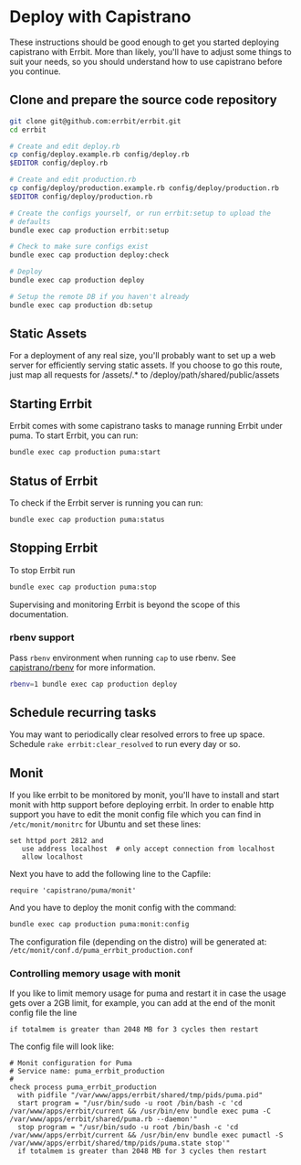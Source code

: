 ---
---
# Deploy with Capistrano
These instructions should be good enough to get you started deploying
capistrano with Errbit. More than likely, you'll have to adjust some
things to suit your needs, so you should understand how to use
capistrano before you continue.

## Clone and prepare the source code repository

```bash
git clone git@github.com:errbit/errbit.git
cd errbit

# Create and edit deploy.rb
cp config/deploy.example.rb config/deploy.rb
$EDITOR config/deploy.rb

# Create and edit production.rb
cp config/deploy/production.example.rb config/deploy/production.rb
$EDITOR config/deploy/production.rb

# Create the configs yourself, or run errbit:setup to upload the
# defaults
bundle exec cap production errbit:setup

# Check to make sure configs exist
bundle exec cap production deploy:check

# Deploy
bundle exec cap production deploy

# Setup the remote DB if you haven't already
bundle exec cap production db:setup
```

## Static Assets
For a deployment of any real size, you'll probably want to set up a web
server for efficiently serving static assets. If you choose to go this
route, just map all requests for /assets/.\* to
/deploy/path/shared/public/assets

## Starting Errbit
Errbit comes with some capistrano tasks to manage running Errbit under
puma.
To start Errbit, you can run:
```bash
bundle exec cap production puma:start
```

## Status of Errbit
To check if the Errbit server is running you can run:
```bash
bundle exec cap production puma:status
```

## Stopping Errbit
To stop Errbit run

```bash
bundle exec cap production puma:stop
```

Supervising and monitoring Errbit is beyond the scope of this
documentation.


### rbenv support

Pass `rbenv` environment when running `cap` to use rbenv. See
[capistrano/rbenv](https://github.com/capistrano/rbenv) for more
information.

```bash
rbenv=1 bundle exec cap production deploy
```

## Schedule recurring tasks
You may want to periodically clear resolved errors to free up space.
Schedule ```rake errbit:clear_resolved``` to run every day or so.


## Monit
If you like errbit to be monitored by monit, you'll have to install and start monit
with http support before deploying errbit.
In order to enable http support you have to edit the monit config file which you can
find in `/etc/monit/monitrc` for Ubuntu and set these lines:
```
set httpd port 2812 and
   use address localhost  # only accept connection from localhost
   allow localhost
```

Next you have to add the following line to the Capfile:
```
require 'capistrano/puma/monit'
```

And you have to deploy the monit config with the command:
```bash
bundle exec cap production puma:monit:config
```

The configuration file (depending on the distro) will be generated at: `/etc/monit/conf.d/puma_errbit_production.conf`

### Controlling memory usage with monit
If you like to limit memory usage for puma and restart it in case the usage gets
over a 2GB limit, for example, you can add at the end of the monit config file the line
```
if totalmem is greater than 2048 MB for 3 cycles then restart
```

The config file will look like:

```
# Monit configuration for Puma
# Service name: puma_errbit_production
#
check process puma_errbit_production
  with pidfile "/var/www/apps/errbit/shared/tmp/pids/puma.pid"
  start program = "/usr/bin/sudo -u root /bin/bash -c 'cd /var/www/apps/errbit/current && /usr/bin/env bundle exec puma -C /var/www/apps/errbit/shared/puma.rb --daemon'"
  stop program = "/usr/bin/sudo -u root /bin/bash -c 'cd /var/www/apps/errbit/current && /usr/bin/env bundle exec pumactl -S /var/www/apps/errbit/shared/tmp/pids/puma.state stop'"
  if totalmem is greater than 2048 MB for 3 cycles then restart
```
